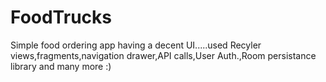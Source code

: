 # FoodTrucks
Simple food ordering app having a decent UI.....used Recyler views,fragments,navigation drawer,API calls,User Auth.,Room persistance library and many more :)
